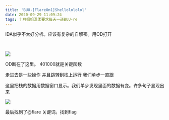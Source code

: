```yaml
---
title: 'BUU-[FlareOn1]Shellolololol'
date: 2020-09-29 11:09:24
tags: 十月姐姐温柔要求每天一道BUU-re
---
```


IDA似乎不太好分析。应该有复杂的自解密。用OD打开

​	<!-- more -->

![](https://i.loli.net/2020/09/29/75KnAyqp3NOrt9X.png)

OD断在了这里。  401000就是关键函数

走进去是一些操作 并且跳转到栈上运行 我们单步一直跟

这里把栈的数据用数据窗口显示。我们单步发现里面的数据有变。许多句子显现出来

![](https://i.loli.net/2020/09/29/io8ad72LS9Oj6Rc.jpg)



最后找到了@flare 关键词。找到flag